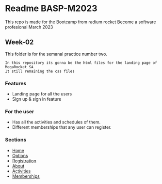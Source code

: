 # Readme BASP-M2023
This repo is made for the Bootcamp from radium rocket Become a software profesional March 2023 


## Week-02  
This folder is for the semanal practice number two.

```
In this repository its gonna be the html files for the landing page of MegaRocket SA
It still remaining the css files
```

### Features

- Landing page for all the users
- Sign up & sign in feature
  
### For the user

- Has all the activities and schedules of them.
- Different memberships that any user can register.

### Sections

- [Home](https://github.com/Roberto-Orazi/BaSP-M2023/blob/main/Week-02/index.html#L72)
- [Options](https://github.com/Roberto-Orazi/BaSP-M2023/blob/main/Week-02/index.html#L85)
- [Registration](https://github.com/Roberto-Orazi/BaSP-M2023/blob/main/Week-02/index.html#L111)
- [About](https://github.com/Roberto-Orazi/BaSP-M2023/blob/main/Week-02/index.html#L168)
- [Activities](https://github.com/Roberto-Orazi/BaSP-M2023/blob/main/Week-02/index.html#L176)
- [Memberships](https://github.com/Roberto-Orazi/BaSP-M2023/blob/main/Week-02/index.html#L213)
